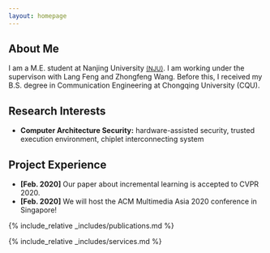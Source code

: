 ```yaml
---
layout: homepage
---
```


## About Me

I am a M.E. student at Nanjing University <a href="{{ https://www.nju.edu.cn/en/ }}" class="btn btn-sm z-depth-0" role="button" target="_blank" style="font-size:12px;">(NJU)</a>. I am working under the supervison with Lang Feng and Zhongfeng Wang.
Before this, I received my B.S. degree in Communication Engineering at Chongqing University (CQU).

## Research Interests

- **Computer Architecture Security:** hardware-assisted security, trusted execution environment, chiplet interconnecting system

## Project Experience

- **[Feb. 2020]** Our paper about incremental learning is accepted to CVPR 2020.
- **[Feb. 2020]** We will host the ACM Multimedia Asia 2020 conference in Singapore!


{% include_relative _includes/publications.md %}

{% include_relative _includes/services.md %}
